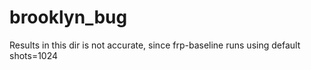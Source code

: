 # brooklyn_bug
Results in this dir is not accurate, since frp-baseline runs using default shots=1024

